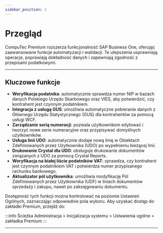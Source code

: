 ```yaml
---
sidebar_position: 1
---
```


# Przegląd

CompuTec Premium rozszerza funkcjonalność SAP Business One, oferując zaawansowane funkcje automatyzacji i walidacji. Te ulepszenia usprawniają operacje, poprawiają dokładność danych i zapewniają zgodność z przepisami podatkowymi.

---

## Kluczowe funkcje

- **Weryfikacja podatnika**: automatycznie sprawdza numer NIP w bazach danych Polskiego Urzędu Skarbowego oraz VIES, aby potwierdzić, czy kontrahent jest czynnym podatnikiem.
- **Integracja z usługą GUS**: umożliwia automatyczne pobieranie danych z Głównego Urzędu Statystycznego (GUS) dla kontrahentów za pomocą usługi WCF.
- **Zarządzanie serią numeracji**: pozwala użytkownikom edytować i tworzyć nowe serie numeracyjne oraz przypisywać domyślnych użytkowników.
- **Usługa linii UDO**: automatycznie dodaje nową linię w Obiektach Zdefiniowanych przez Użytkownika (UDO) po wypełnieniu bieżącej linii.
- **Drukowanie Crystal dla UDO**: obsługuje drukowanie dokumentów związanych z UDO za pomocą Crystal Reports.
- **Weryfikacja na białej liście podatników VAT**: sprawdza, czy kontrahent jest czynnym podatnikiem VAT i potwierdza numer przypisanego rachunku bankowego.
- **Aktualizator pól użytkownika**: umożliwia modyfikację Pól Zdefiniowanych przez Użytkownika (UDF) w liniach dokumentów sprzedaży i zakupu, nawet po zaksięgowaniu dokumentu.

Dostępność tych funkcji można kontrolować na poziomie Ustawień Ogólnych, zaznaczając odpowiednie pola wyboru. Aby uzyskać dostęp do zakładki Premium, przejdź do:

:::info Ścieżka
Administracja > Inicjalizacja systemu > Ustawienia ogólne > zakładka Premium
:::

---
